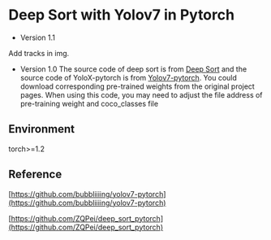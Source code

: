 # Deep Sort with Yolov7 in Pytorch

- Version 1.1

Add tracks in img.

- Version 1.0
The source code of deep sort is from [Deep Sort](https://github.com/ZQPei/deep_sort_pytorch) and the source code of YoloX-pytorch is from [Yolov7-pytorch](https://github.com/bubbliiiing/yolov7-pytorch). You could download corresponding pre-trained weights from the original project pages. 
When using this code, you may need to adjust the file address of pre-training weight and coco_classes file

## Environment

torch>=1.2

## Reference

[https://github.com/bubbliiiing/yolov7-pytorch](https://github.com/bubbliiiing/yolov7-pytorch)

[https://github.com/ZQPei/deep_sort_pytorch](https://github.com/ZQPei/deep_sort_pytorch)


